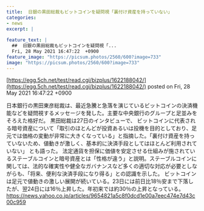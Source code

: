 ```yaml
---
title:  日銀の黒田総裁もビットコインを疑問視「裏付け資産を持っていない」  
categories:
- news
excerpt: |
  
feature_text: |
  ##  日銀の黒田総裁もビットコインを疑問視「...
  Fri, 28 May 2021 16:47:22  +0900
feature_image: "https://picsum.photos/2560/600?image=733"
image: "https://picsum.photos/2560/600?image=733"
---
```


[https://egg.5ch.net/test/read.cgi/bizplus/1622188042/](https://egg.5ch.net/test/read.cgi/bizplus/1622188042/)
posted on Fri, 28 May 2021 16:47:22  +0900

<!--more-->

日本銀行の黒田東彦総裁は、最近急騰と急落を演じているビットコインの決済機能などを疑問視するメッセージを発した。主要な中央銀行のグループと足並みをそろえた格好だ。 黒田総裁は27日のインタビューで、 ビットコインに代表される暗号資産について「取引のほとんどが投資あるいは投機を目的としており、足元では価格の変動が非常に大きくなっている」と指摘した。「裏付け資産を持っていないため、値動きが激しく、基本的に決済手段としてはほとんど利用されていない」 とも語った。 法定通貨を担保に価値を安定させる仕組みが施されているステーブルコインと暗号資産とは「性格が違う」と説明。ステーブルコインに関しては、法的な確実性や健全なガバナンスなど多くの適切な対応が必要としながらも、「将来、便利な決済手段になり得る」との認識を示した。 ビットコインは足元で値動きの激しい展開が続いている。23日には前日比18％安まで下落したが、翌24日には16％上昇した。年初来では約30％の上昇となっている。 https://news.yahoo.co.jp/articles/9654821a5c8f0dcd1e00a7eec474e7d43c00c959
